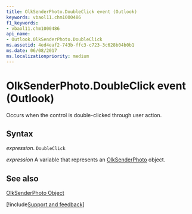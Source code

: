 ```yaml
---
title: OlkSenderPhoto.DoubleClick event (Outlook)
keywords: vbaol11.chm1000486
f1_keywords:
- vbaol11.chm1000486
api_name:
- Outlook.OlkSenderPhoto.DoubleClick
ms.assetid: 4ed4eaf2-743b-ffc3-c723-3c628b04b0b1
ms.date: 06/08/2017
ms.localizationpriority: medium
---
```



# OlkSenderPhoto.DoubleClick event (Outlook)

Occurs when the control is double-clicked through user action.


## Syntax

_expression_. `DoubleClick`

_expression_ A variable that represents an [OlkSenderPhoto](Outlook.OlkSenderPhoto.md) object.


## See also


[OlkSenderPhoto Object](Outlook.OlkSenderPhoto.md)

[!include[Support and feedback](~/includes/feedback-boilerplate.md)]